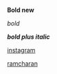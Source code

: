 **Bold new**

*bold*
 
***bold plus italic***

[instagram](https://www.google.com/search?channel=fs&client=ubuntu&q=instagram)

[ramcharan](https://images.newindianexpress.com/uploads/user/imagelibrary/2021/11/3/w900X450/Ram_Charan.jpg?w=400&dpr=2.6)
